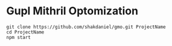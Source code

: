 Gupl Mithril Optomization
===

```
git clone https://github.com/shakdaniel/gmo.git ProjectName
cd ProjectName
npm start
```